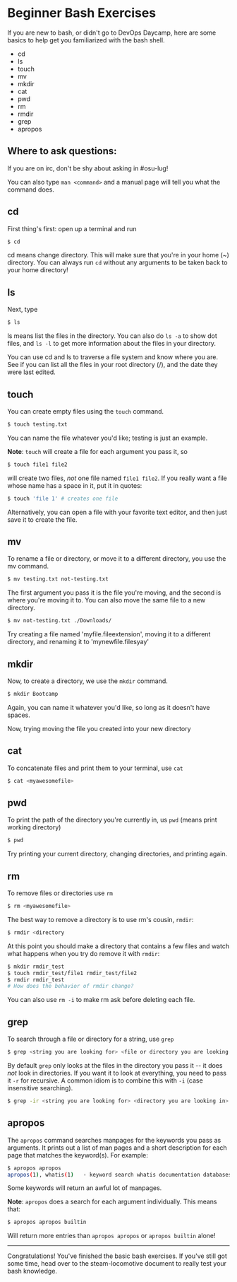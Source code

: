 Beginner Bash Exercises
=======================

If you are new to bash, or didn't go to DevOps Daycamp, here are some
basics to help get you familiarized with the bash shell.

* cd
* ls
* touch
* mv
* mkdir
* cat
* pwd
* rm
* rmdir
* grep
* apropos

Where to ask questions:
-----------------------
If you are on irc, don't be shy about asking in #osu-lug!  

You can also type `man <command>` and a manual page will tell you
what the command does.


cd
--

First thing's first: open up a terminal and run

```sh
$ cd
```

cd means change directory.  This will make sure that you're in your 
home (~) directory.  You can always
run `cd` without any arguments to be taken back to your home directory!

ls
--

Next, type

```sh
$ ls
```

ls means list the files in the directory.  You can also do `ls -a` to show
dot files, and `ls -l` to get more information about the files in your 
directory.

You can use cd and ls to traverse a file system and know where you are.  
See if you can list all the files in your root directory (/), and the 
date they were last edited.

touch
-----

You can create empty files using the `touch` command.

```sh
$ touch testing.txt
```

You can name the file whatever you'd like; testing is just an example.

**Note**: `touch` will create a file for each argument you pass it, so

```sh
$ touch file1 file2
```

will create two files, _not_ one file named `file1 file2`. If you really
want a file whose name has a space in it, put it in quotes:

```sh
$ touch 'file 1' # creates one file
```

Alternatively, you can open a file with your favorite text editor, and
then just save it to create the file. 

mv
--
To rename a file or directory, or move it to a different directory, 
you use the mv command.

```sh
$ mv testing.txt not-testing.txt
```

The first argument you pass it is the file you're moving, and the second
is where you're moving it to.  You can also move the same file to a 
new directory.

```sh
$ mv not-testing.txt ./Downloads/
```

Try creating a file named 'myfile.fileextension', moving it to a different
directory, and renaming it to 'mynewfile.filesyay'

mkdir
-----

Now, to create a directory, we use the `mkdir` command.

```sh
$ mkdir Bootcamp
```

Again, you can name it whatever you'd like, so long as it doesn't have
spaces.  

Now, trying moving the file you created into your new directory

cat
---

To concatenate files and print them to your terminal, use `cat`

```sh
$ cat <myawesomefile>
```


pwd
---

To print the path of the directory you're currently in, us `pwd` (means
print working directory)

```sh
$ pwd
```

Try printing your current directory, changing directories, and printing again.

rm
--

To remove files or directories use `rm`

```sh
$ rm <myawesomefile>
```

The best way to remove a directory is to use rm's cousin, `rmdir`:

```sh
$ rmdir <directory
```

At this point you should make a directory that contains a few files
and watch what happens when you try do remove it with `rmdir`:

```sh
$ mkdir rmdir_test
$ touch rmdir_test/file1 rmdir_test/file2
$ rmdir rmdir_test
# How does the behavior of rmdir change?
```

You can also use `rm -i` to make rm ask before deleting each file.

grep
----

To search through a file or directory for a string, use `grep`

```sh
$ grep <string you are looking for> <file or directory you are looking in>
```

By default `grep` only looks at the files in the directory you pass it --
it does _not_ look in directories. If you want it to look at everything,
you need to pass it `-r` for recursive. A common idiom is to combine this
with `-i` (case insensitive searching).

```sh 
$ grep -ir <string you are looking for> <directory you are looking in>
```

apropos
-------

The `apropos` command searches manpages for the keywords you pass as arguments.
It prints out a list of man pages and a short description for each page that
matches the keyword(s). For example:

```sh
$ apropos apropos
apropos(1), whatis(1)   - keyword search whatis documentation databases
```

Some keywords will return an awful lot of manpages.

**Note**: `apropos` does a search for each argument individually. This means
that:

```sh
$ apropos apropos builtin
```

Will return more entries than `apropos apropos` or `apropos builtin` alone!

---

Congratulations!  You've finished the basic bash exercises.  If you've
still got some time, head over to the steam-locomotive document
to really test your bash knowledge.
